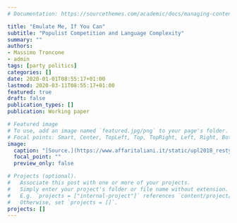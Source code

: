 ```yaml
---
# Documentation: https://sourcethemes.com/academic/docs/managing-content/

title: "Emulate Me, If You Can"
subtitle: "Populist Competition and Language Complexity"
summary: ""
authors: 
- Massimo Troncone
- admin
tags: [party politics]
categories: []
date: 2020-01-01T08:55:17+01:00
lastmod: 2020-03-11T08:55:17+01:00
featured: true
draft: false
publication_types: []
publication: Working paper

# Featured image
# To use, add an image named `featured.jpg/png` to your page's folder.
# Focal points: Smart, Center, TopLeft, Top, TopRight, Left, Right, BottomLeft, Bottom, BottomRight.
image:
  caption: "[Source.](https://www.affaritaliani.it/static/upl2018_restyle/matt/0004/matteo-salvini-ape-grande.jpg)"
  focal_point: ""
  preview_only: false

# Projects (optional).
#   Associate this post with one or more of your projects.
#   Simply enter your project's folder or file name without extension.
#   E.g. `projects = ["internal-project"]` references `content/project/deep-learning/index.md`.
#   Otherwise, set `projects = []`.
projects: []
---
```


